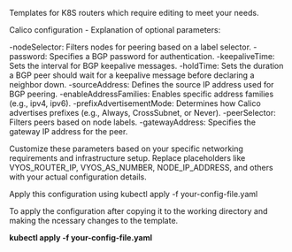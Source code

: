 Templates for K8S routers which require editing to meet your needs.

Calico configuration - Explanation of optional parameters:

-nodeSelector: Filters nodes for peering based on a label selector.
-password: Specifies a BGP password for authentication.
-keepaliveTime: Sets the interval for BGP keepalive messages.
-holdTime: Sets the duration a BGP peer should wait for a keepalive message before declaring a neighbor down.
-sourceAddress: Defines the source IP address used for BGP peering.
-enableAddressFamilies: Enables specific address families (e.g., ipv4, ipv6).
-prefixAdvertisementMode: Determines how Calico advertises prefixes (e.g., Always, CrossSubnet, or Never).
-peerSelector: Filters peers based on node labels.
-gatewayAddress: Specifies the gateway IP address for the peer.

Customize these parameters based on your specific networking requirements and infrastructure setup. Replace placeholders like VYOS_ROUTER_IP, VYOS_AS_NUMBER, NODE_IP_ADDRESS, and others with your actual configuration details.

Apply this configuration using kubectl apply -f your-config-file.yaml






To apply the configuration after copying it to the working directory and making the ncessary changes to the template. 

**kubectl apply -f your-config-file.yaml**
